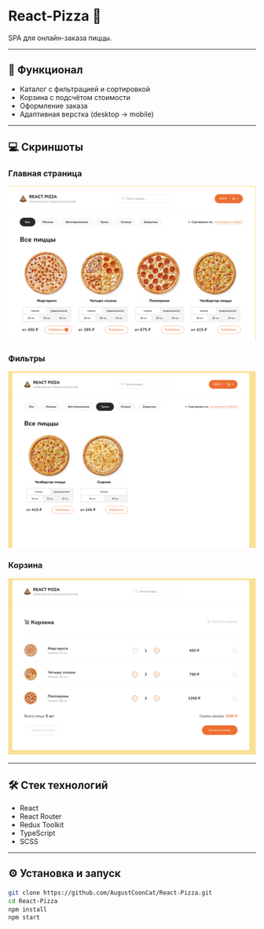 # React-Pizza 🍕

SPA для онлайн-заказа пиццы.

---

## 📝 Функционал
- Каталог с фильтрацией и сортировкой
- Корзина с подсчётом стоимости
- Оформление заказа
- Адаптивная верстка (desktop → mobile)

---

## 💻 Скриншоты

### Главная страница
![MainPage](./assets/MainPage.png)

### Фильтры
![Filter](./assets/Filter.png)

### Корзина
![Cart](./assets/Cart.png)

---

## 🛠️ Стек технологий
- React  
- React Router  
- Redux Toolkit  
- TypeScript  
- SCSS  

---

## ⚙️ Установка и запуск
```bash
git clone https://github.com/AugustCoonCat/React-Pizza.git
cd React-Pizza
npm install
npm start
